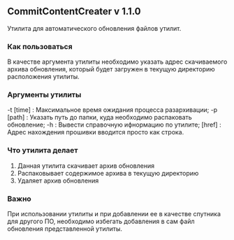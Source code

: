 ## CommitContentCreater v 1.1.0

Утилита для автоматического обновления файлов утилит.
### Как пользоваться
В качестве аргумента утилиты необходимо указать адрес скачиваемого архива обновления, который будет загружен в текущую директорию расположения утилиты.
### Аргументы утилиты
-t [time]         : Максимальное время ожидания процесса разархивации;
-p [path]         : Указать путь до папки, куда необходимо распаковать обновление;
-h                : Вывести справочную ифнормацию по утилите;
[href]            : Адрес нахождения прошивки вводится просто как строка.
### Что утилита делает
1) Данная утилита скачивает архив обновления
2) Распаковывает содержимое архива в текущую директорию
3) Удаляет архив обновления
### Важно
При использовании утилиты и при добавлении ее в качестве спутника для другого ПО, необходимо избегать добавления в сам файл обновления представленной утилиты.
